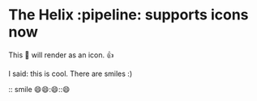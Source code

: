 # The **Helix** :pipeline: supports icons now

This :tada: will render as an icon. :thumbsup:

I said: this is cool. There are smiles :)

:: smile :smile::smile:::smile::::smile:
